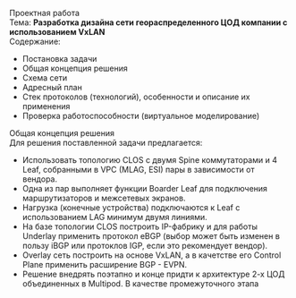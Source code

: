 Проектная работа\
Тема: **Разработка дизайна сети геораспределенного ЦОД компании с использованием VxLAN**\
Содержание:
- Постановка задачи
- Общая концепция решения
- Схема сети
- Адресный план
- Стек протоколов (технологий), особенности и описание их применения
- Проверка работоспособности (виртуальное моделирование)

Общая концепция решения\
Для решения поставленной задачи предлагается:
- Использовать топологию CLOS с двумя Spine коммутаторами и 4 Leaf, собранными в VPC (MLAG, ESI) пары в зависимости от вендора.
- Одна из пар выполняет функции Boarder Leaf для подключения маршрутизаторов и межсетевых экранов.
- Нагрузка (конечные устройства) подключаются к Leaf с использованием LAG минимум двумя линиями.
- На базе топологии CLOS построить IP-фабрику и для работы Underlay применить протокол eBGP (выбор может быть изменен в пользу iBGP или протоклов IGP, если это рекомендует вендор). 
- Overlay сеть построить на основе VxLAN, а в качетстве его Control Plane применить расширение BGP - EVPN.
- Решение внедрять поэтапно и конце придти к архитектуре 2-х ЦОД объединенных в Multipod. В качестве промежуточного этапа
